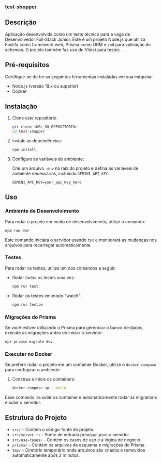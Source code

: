 ### test-shopper

## Descrição

Aplicação desenvolvida como um teste técnico para a vaga de Desenvolvedor Full-Stack Júnior.
Este é um projeto Node.js que utiliza Fastify como framework web, Prisma como ORM e `zod` para validação de schemas.
O projeto também faz uso do Vitest para testes.

## Pré-requisitos

Certifique-se de ter as seguintes ferramentas instaladas em sua máquina:

- Node.js (versão 18.x ou superior)
- Docker

## Instalação

1. Clone este repositório:

   ```bash
   git clone <URL_DO_REPOSITORIO>
   cd test-shopper
   ```

2. Instale as dependências:

   ```bash
   npm install
   ```

3. Configure as variáveis de ambiente:

   Crie um arquivo `.env` na raiz do projeto e defina as variáveis de ambiente necessárias, incluindo `GEMINI_API_KEY`.

   ```env
   GEMINI_API_KEY=your_api_key_here
   ```

## Uso

### Ambiente de Desenvolvimento

Para rodar o projeto em modo de desenvolvimento, utilize o comando:

```bash
npm run dev
```

Este comando iniciará o servidor usando `tsx` e monitorará as mudanças nos arquivos para recarregar automaticamente.

### Testes

Para rodar os testes, utilize um dos comandos a seguir:

- Rodar todos os testes uma vez:

  ```bash
  npm run test
  ```

- Rodar os testes em modo "watch":

  ```bash
  npm run test:w
  ```

### Migrações do Prisma

Se você estiver utilizando o Prisma para gerenciar o banco de dados, execute as migrações antes de iniciar o servidor:

```bash
npx prisma migrate dev
```

### Executar no Docker

Se preferir rodar o projeto em um container Docker, utilize o `docker-compose` para configurar o ambiente:

1. Construa e inicie os containers:

   ```bash
   docker-compose up --build
   ```

Esse comando ira subir os container e automaticamente rodar as migrations e subir o servidor.

## Estrutura do Projeto

- `src/` - Contém o código-fonte do projeto.
- `src/server.ts` - Ponto de entrada principal para o servidor.
- `src/use-cases/` - Contém os casos de uso e a lógica de negócio.
- `prisma/` - Contém os arquivos de esquema e migrações do Prisma.
- `tmp/` - Diretório temporário onde arquivos são criados e removidos automaticamente após 2 minutos.
